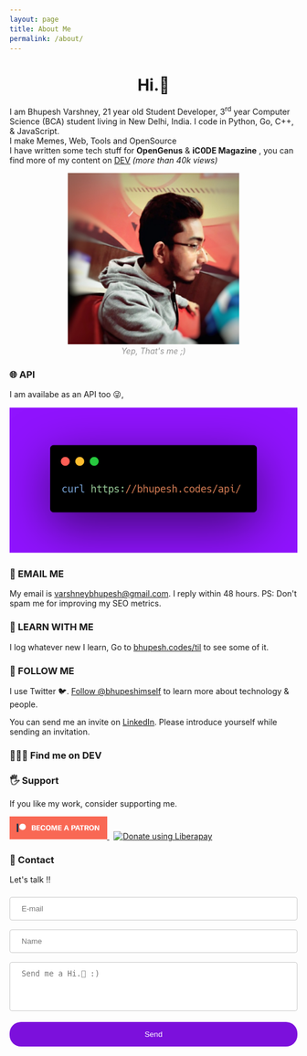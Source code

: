 ```yaml
---
layout: page
title: About Me
permalink: /about/
---
```

<style type="text/css">
	input[type=text],textarea {
	  width: 100%;
	  padding: 12px 20px;
	  margin: 8px 0;
	  display: inline-block;
	  border: 1px solid #ccc;
	  border-radius: 4px;
	  box-sizing: border-box;
	}

	input[type=submit] {
	  width: 100%;
	  background-color: #7C10DC;
	  color: white;
	  padding: 14px 20px;
	  margin: 8px 0;
	  border: none;
	  border-radius: 20px;
	  cursor: pointer;
	}

	input[type=submit]:hover {
	  background-color: #464ec4;
	}

	input[type=email] {
		width: 100%;
	    padding: 12px 20px;
	    margin: 8px 0;
	    display: inline-block;
	    border: 1px solid #ccc;
	    border-radius: 4px;
	    box-sizing: border-box;
	}

</style>
<h1 align="center">Hi.👋</h1>

I am Bhupesh Varshney, 21 year old Student Developer, 3<sup>rd</sup> year Computer Science (BCA) student living in New Delhi, India.
I code in Python, Go, C++, & JavaScript.<br>
I make Memes, Web, Tools and OpenSource<br>
I have written some tech stuff for **OpenGenus** & **iC0DE Magazine** , you can find more of my content on [DEV](https://dev.to/bhupesh) _(more than 40k views)_

<center>
<img src="https://raw.githubusercontent.com/Bhupesh-V/Bhupesh-V.github.io/master/images/profile1.jpg" height="300px">
<figcaption align="center" style="color: #939393;"><i>Yep, That's me ;)</i></figcaption>
</center>

### 🌐 API
I am availabe as an API too 😜,

![blog6](https://raw.githubusercontent.com/Bhupesh-V/Bhupesh-V.github.io/master/images/blog6.png)

### 📧 EMAIL ME

My email is <a href="mailto:varshneybhupesh@gmail.com" class="mark">varshneybhupesh@gmail.com</a>. I reply within 48 hours.
PS: Don't spam me for improving my SEO metrics.

### 📖 LEARN WITH ME
I log whatever new I learn, Go to <a href="https://github.com/Bhupesh-V/til/"  class="mark">bhupesh.codes/til</a> to see some of it.

### 🦄 FOLLOW ME 
I use Twitter 🐦. <a href="https://twitter.com/bhupeshimself?ref_src=twsrc%5Etfw" class="twitter-follow-button" data-show-count="false">Follow @bhupeshimself</a><script async src="https://platform.twitter.com/widgets.js" charset="utf-8"></script> to learn more about technology & people.
<br>

You can send me an invite on [LinkedIn](https://www.linkedin.com/in/bhupesh-v/). Please introduce yourself while sending an invitation.

### 👨🏾‍💻 Find me on DEV
<!-- https://github.com/saurabhdaware/DEV-widget -->
<dev-widget data-username="bhupesh" data-width="100%" ></dev-widget>
<script src="https://unpkg.com/dev-widget@1.0.3/dist/card.component.mjs" type="module"></script>

### 🖐 Support 
If you like my work, consider supporting me.

<a href="https://www.patreon.com/bePatron?u=18082750">
	<img src="https://raw.githubusercontent.com/Bhupesh-V/Bhupesh-V.github.io/master/images/patreon.png" height="40" align="justified">
</a>&nbsp;
<a href="https://liberapay.com/bhupesh/donate">
	<img alt="Donate using Liberapay" src="https://liberapay.com/assets/widgets/donate.svg" height="40">
</a>

### 💬 Contact
Let's talk !!
<div id="contactform">
	<form enctype="text/plain" action="https://docs.google.com/forms/d/e/1FAIpQLSfim3RiM1NLrTszkwOv2uJ8mFMfZR6WZU-qKK6oRUlgA9vjuw/formResponse?" target="hidden_iframe" onsubmit="submitted=true;">
		<input type="email" name="entry.389706550" id="entry.389706550" placeholder="E-mail" />
		<input type="text" name="entry.1867581834" id="entry.1867581834" placeholder="Name" />
		<textarea style="overflow:auto;resize:none;" name="entry.973008035" id="entry.973008035" placeholder="Send me a Hi.👋 :)" rows="4"></textarea>
		<input type="submit" id="contact-button" value="Send" onclick="msg()">
	</form>
	<iframe name="hidden_iframe" id="hidden_iframe" style="display:none;" onload="if(submitted) { clear()}"></iframe>
</div>

